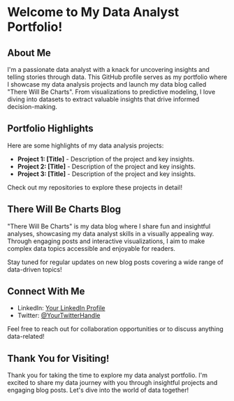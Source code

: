 # Welcome to My Data Analyst Portfolio!

## About Me
I'm a passionate data analyst with a knack for uncovering insights and telling stories through data. This GitHub profile serves as my portfolio where I showcase my data analysis projects and launch my data blog called "There Will Be Charts". From visualizations to predictive modeling, I love diving into datasets to extract valuable insights that drive informed decision-making.

## Portfolio Highlights
Here are some highlights of my data analysis projects:

- **Project 1: [Title]** - Description of the project and key insights.
- **Project 2: [Title]** - Description of the project and key insights.
- **Project 3: [Title]** - Description of the project and key insights.

Check out my repositories to explore these projects in detail!

## There Will Be Charts Blog
"There Will Be Charts" is my data blog where I share fun and insightful analyses, showcasing my data analyst skills in a visually appealing way. Through engaging posts and interactive visualizations, I aim to make complex data topics accessible and enjoyable for readers.

Stay tuned for regular updates on new blog posts covering a wide range of data-driven topics!

## Connect With Me
- LinkedIn: [Your LinkedIn Profile](https://www.linkedin.com/in/yourprofile/)
- Twitter: [@YourTwitterHandle](https://twitter.com/yourhandle)

Feel free to reach out for collaboration opportunities or to discuss anything data-related!

## Thank You for Visiting!
Thank you for taking the time to explore my data analyst portfolio. I'm excited to share my data journey with you through insightful projects and engaging blog posts. Let's dive into the world of data together!



<!---
therewillbecharts/therewillbecharts is a ✨ special ✨ repository because its `README.md` (this file) appears on your GitHub profile.
You can click the Preview link to take a look at your changes.
--->

